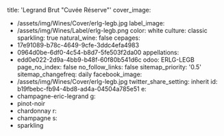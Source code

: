 title: 'Legrand Brut "Cuvée Réserve"'
cover_image:
  - /assets/img/Wines/Cover/erlg-legb.jpg
label_image:
  - /assets/img/Wines/Label/erlg-legb.png
color: white
culture: classic
sparkling: true
natural_wine: false
cepages:
  - 17e91089-b78c-4649-9cfe-3ddc4efa4983
  - 0964d0be-6df0-4c54-b8d7-5fe503f2da00
appellations:
  - edd0e022-2d9a-4bb9-b48f-60f80b541d6c
odoo: ERLG-LEGB
page_no_index: false
no_follow_links: false
sitemap_priority: '0.5'
sitemap_changefreq: daily
facebook_image:
  - /assets/img/Wines/Cover/erlg-legb.jpg
twitter_share_setting: inherit
id: b19fbebc-fb94-4bd8-ad4a-04504a785e51
e:
  - champagne-eric-legrand
g:
  - pinot-noir
  - chardonnay
r:
  - champagne
s:
  - sparkling

